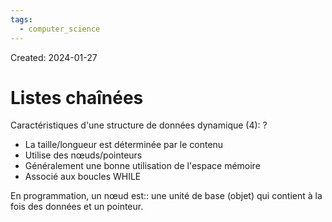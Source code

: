 ```yaml
---
tags:
  - computer_science
---
```

Created: 2024-01-27

# Listes chaînées

Caractéristiques d'une structure de données dynamique (4):
?
- La taille/longueur est déterminée par le contenu
- Utilise des nœuds/pointeurs
- Généralement une bonne utilisation de l'espace mémoire
- Associé aux boucles WHILE
<!--SR:!2024-02-04,4,210-->

En programmation, un nœud est:: une unité de base (objet) qui contient à la fois des données et un pointeur.
<!--SR:!2024-02-08,9,250-->